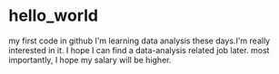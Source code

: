 # hello_world
my first code in github
I'm learning data analysis these days.I'm really interested in it.
I hope I can find a data-analysis related job later.
most importantly, I hope my salary will be higher.
